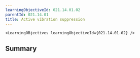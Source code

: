 ```yaml
---
learningObjectiveId: 021.14.01.02
parentId: 021.14.01
title: Active vibration suppression
---
```


```tsx eval
<LearningOBjectives learningObjectiveId={021.14.01.02} />
```

## Summary

